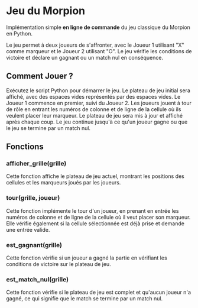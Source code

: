  

# Jeu du Morpion

Implémentation simple **en ligne de commande** du jeu classique du Morpion en Python. 

Le jeu permet à deux joueurs de s'affronter, avec le Joueur 1 utilisant "X" comme marqueur et le Joueur 2 utilisant "O". Le jeu vérifie les conditions de victoire et déclare un gagnant ou un match nul en conséquence.

## Comment Jouer ? 

Exécutez le script Python pour démarrer le jeu.
Le plateau de jeu initial sera affiché, avec des espaces vides représentés par des espaces vides.
Le Joueur 1 commence en premier, suivi du Joueur 2.
Les joueurs jouent à tour de rôle en entrant les numéros de colonne et de ligne de la cellule où ils veulent placer leur marqueur.
Le plateau de jeu sera mis à jour et affiché après chaque coup.
Le jeu continue jusqu'à ce qu'un joueur gagne ou que le jeu se termine par un match nul.

## Fonctions
### afficher_grille(grille)
Cette fonction affiche le plateau de jeu actuel, montrant les positions des cellules et les marqueurs joués par les joueurs.

### tour(grille, joueur)
Cette fonction implémente le tour d'un joueur, en prenant en entrée les numéros de colonne et de ligne de la cellule où il veut placer son marqueur. Elle vérifie également si la cellule sélectionnée est déjà prise et demande une entrée valide.

### est_gagnant(grille)
Cette fonction vérifie si un joueur a gagné la partie en vérifiant les conditions de victoire sur le plateau de jeu.

### est_match_nul(grille)
Cette fonction vérifie si le plateau de jeu est complet et qu'aucun joueur n'a gagné, ce qui signifie que le match se termine par un match nul.
